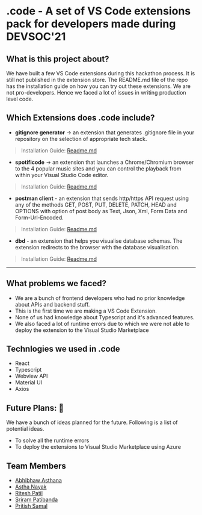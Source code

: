 # **.code** - A set of VS Code extensions pack for developers made during DEVSOC'21

## What is this project about?

We have built a few VS Code extensions during this hackathon process. It is still not published in the extension store. The README.md file of the repo has the installation guide on how you can try out these extensions. We are not pro-developers. Hence we faced a lot of issues in writing production level code.

## Which Extensions does **.code** include?

-    **gitignore generator** -> an extension that generates .gitignore file in your repository on the selection of appropriate tech stack.

> Installation Guide: [Readme.md](./gitignore-generator/Readme.md)

-    **spotificode** -> an extension that launches a Chrome/Chromium browser to the 4 popular music sites and you can control the playback from within your Visual Studio Code editor.

> Installation Guide: [Readme.md](./spotificode/Readme.md)

-    **postman client** - an extension that sends http/https API request using any of the methods GET, POST, PUT, DELETE, PATCH, HEAD and OPTIONS with option of post body as Text, Json, Xml, Form Data and Form-Url-Encoded.

> Installation Guide: [Readme.md](./Postman-client/Readme.md)

-    **dbd** - an extension that helps you visualise database schemas. The extension redirects to the browser with the database visualisation.

> Installation Guide: [Readme.md](./dbd/Readme.md)

<hr>

## What problems we faced?

-    We are a bunch of frontend developers who had no prior knowledge about APIs and backend stuff.
-    This is the first time we are making a VS Code Extension.
-    None of us had knowledge about Typescript and it's advanced features.
-    We also faced a lot of runtime errors due to which we were not able to deploy the extension to the Visual Studio Marketplace

## Technlogies we used in **.code**

-    React
-    Typescript
-    Webview API
-    Material UI
-    Axios

## Future Plans: 📆

We have a bunch of ideas planned for the future. Following is a list of potential ideas.

-    To solve all the runtime errors
-    To deploy the extensions to Visual Studio Marketplace using Azure

## Team Members

-    [Abhibhaw Asthana](https://github.com/abhibhaw)
-    [Astha Nayak](https://github.com/nayakastha)
-    [Ritesh Patil](https://github.com/riteshsp2000)
-    [Sriram Patibanda](https://github.com/SriramPatibanda)
-    [Pritish Samal](https://github.com/CIPHERTron)
